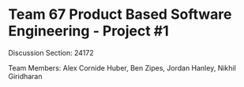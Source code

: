 # Team 67 Product Based Software Engineering - Project #1

Discussion Section: 24172	

Team Members:
  Alex Cornide Huber, Ben Zipes, Jordan Hanley, Nikhil Giridharan
